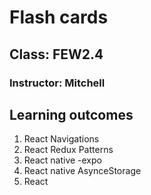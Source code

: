 # Flash cards

## Class: FEW2.4
### Instructor: Mitchell

## Learning outcomes

1. React Navigations
2. React Redux Patterns
3. React native -expo
4. React native AsynceStorage
5. React